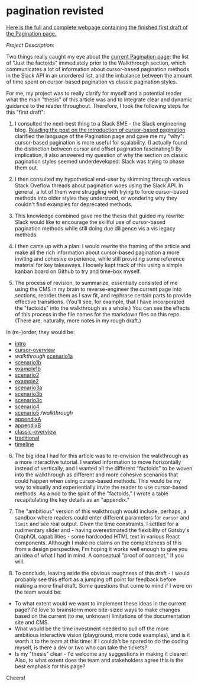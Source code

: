 # pagination revisted

[Here is the full and complete webpage containing the finished first draft of the Pagination page.]()

*Project Description:*

Two things really caught my eye about the [current Pagination page](https://api.slack.com/docs/pagination): the list of "Just the factoids" immediately prior to the Walkthrough section, which communicates a lot of information about cursor-based pagination methods in the Slack API in an unordered list, and the imbalance between the amount of time spent on cursor-based pagination vs classic pagination styles. 

For me, my project was to really clarify for myself and a potential reader what the main "thesis" of this article was and to integrate clear and dynamic guidance to the reader throughout. Therefore, I took the following steps for this "first draft":

1. I consulted the next-best thing to a Slack SME - the Slack engineering blog. [Reading the post on the introduction of cursor-based pagination](https://slack.engineering/evolving-api-pagination-at-slack-1c1f644f8e12) clarified the language of the Pagination page and gave me my "why": cursor-based pagination is more useful for scalability. (I actually found the distinction between cursor and offset pagination fascinating!) By implication, it also answered my question of why the section on classic pagination styles seemed underdeveloped: Slack was trying to phase them out.

2. I then consulted my hypothetical end-user by skimming through various Stack Oveflow threads about pagination woes using the Slack API. In general, a lot of them were struggling with trying to force cursor-based methods into older styles they understood, or wondering why they couldn't find examples for deprecated methods.

3. This knowledge combined gave me the thesis that guided my rewrite: Slack would like to encourage the skillful use of cursor-based pagination methods while still doing due diligence vis a vis legacy methods.

4. I then came up with a plan: I would rewrite the framing of the article and make all the rich information about cursor-based pagination a more inviting and cohesive experience, while still providing some reference material for key takeaways. I loosely kept track of this using a simple kanban board on Github to try and time-box myself.

5. The process of revision, to summarize, essentially consisted of me using the CMS in my brain to reverse-engineer the current page into sections, reorder them as I saw fit, and rephrase certain parts to provide effective transitions. (You'll see, for example, that I have incorporated the "factoids" into the walkthrough as a whole.) You can see the effects of this process in the file names for the markdown files on this repo. (There are, naturally, more notes in my rough draft.)

In (re-)order, they would be:
- [intro](https://github.com/loferris/pagination/blob/slack_wow/gatsby/src/static/resources/intro.md)
- [cursor-overview](https://github.com/loferris/pagination/blob/slack_wow/gatsby/src/static/resources/cursor-overview.md)
- *walkthrough* [scenario1a](https://github.com/loferris/pagination/blob/slack_wow/gatsby/src/static/resources/scenario1a.md)
- [scenario1b](https://github.com/loferris/pagination/blob/slack_wow/gatsby/src/static/resources/scenario1b.md)
- [example1b](https://github.com/loferris/pagination/blob/slack_wow/gatsby/src/static/resources/example1b.md)
- [scenario2](https://github.com/loferris/pagination/blob/slack_wow/gatsby/src/static/resources/scenario2.md)
- [example2](https://github.com/loferris/pagination/blob/slack_wow/gatsby/src/static/resources/example2.md)
- [scenario3a](https://github.com/loferris/pagination/blob/slack_wow/gatsby/src/static/resources/scenario3a.md)
- [scenario3b](https://github.com/loferris/pagination/blob/slack_wow/gatsby/src/static/resources/scenario3b.md)
- [scenario3c](https://github.com/loferris/pagination/blob/slack_wow/gatsby/src/static/resources/scenario3c.md)
- [scenario4](https://github.com/loferris/pagination/blob/slack_wow/gatsby/src/static/resources/scenario4.md)
- [scenario5](https://github.com/loferris/pagination/blob/slack_wow/gatsby/src/static/resources/scenario5.md) */walkthrough*
- [appendixA](https://github.com/loferris/pagination/blob/slack_wow/gatsby/src/static/resources/appendixA.md)
- [appendixB](https://github.com/loferris/pagination/blob/slack_wow/gatsby/src/static/resources/appendixB.md)
- [classic-overview](https://github.com/loferris/pagination/blob/slack_wow/gatsby/src/static/resources/classic-overview.md)
- [traditional](https://github.com/loferris/pagination/blob/slack_wow/gatsby/src/static/resources/traditional.md)
- [timeline](https://github.com/loferris/pagination/blob/slack_wow/gatsby/src/static/resources/timeline.md)

6. The big idea I had for this article was to re-envision the walkthrough as a more interactive tutorial. I wanted information to move horizontally instead of vertically, and I wanted all the different "factoids" to be woven into the walkthrough as different and more cohesive scenarios that could happen when using cursor-based methods. This would be my way to visually and experientially invite the reader to use cursor-based methods. As a nod to the spirit of the "factoids," I wrote a table recapitulating the key details as an "appendix."

7. The "ambitious" version of this walkthrough would include, perhaps, a sandbox where readers could enter different parameters for `cursor` and `limit` and see real output. Given the time constraints, I settled for a rudimentary slider and - having overestimated the flexibility of Gatsby's GraphQL capabilities - some hardcoded HTML text in various React components. Although I make no claims on the completeness of this from a design perspective, I'm hoping it works well enough to give you an idea of what I had in mind. A conceptual "proof of concept," if you will.

8. To conclude, leaving aside the obvious roughness of this draft - I would probably see this effort as a jumping off point for feedback before making a more final draft. Some questions that come to mind if I were on the team would be:

- To what extent would we want to implement these ideas in the current page? I'd love to brainstorm more bite-sized ways to make changes based on the current (to me, unknown) limitations of the documentation site and CMS.
- What would be the time investment needed to pull off the more ambitious interactive vision (playground, more code examples), and is it worth it to the team at this time: if I couldn't be spared to do the coding myself, is there a dev or two who can take the tickets?
- Is my "thesis" clear - I'd welcome any suggestions in making it clearer! Also, to what extent does the team and stakeholders agree this is the best emphasis for this page?

Cheers!